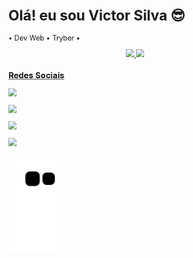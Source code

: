 <h1>Olá! eu sou Victor Silva 😎 </h1>

 • Dev Web
 • Tryber •

<div align="center">
  <a href="https://github.com/VictorSilva27">
  <img height="180em" src="https://github-readme-stats.vercel.app/api?username=VictorSilva27&show_icons=true&theme=dracula&include_all_commits=true&count_private=true"/>
 <img height="180em" src="https://github-readme-stats.vercel.app/api/top-langs/?username=VictorSilva27&layout=compact&langs_count=7&theme=dracula"/>
</div>
<!-- -------------------------------------------------------------- -->
<!--
<h3>Linguagens</h3>
  
<div>
 <div>
  <img align="center" alt="Vic-Android" height="50" width="50" src="https://cdn.jsdelivr.net/gh/devicons/devicon/icons/android/android-original.svg" />
  Android Studio
 </div>
 
 <div>
  <img align="center" alt="Vic-Dart" height="50" width="50" src="https://cdn.jsdelivr.net/gh/devicons/devicon/icons/dart/dart-plain-wordmark.svg" />
 </div> 
 
 <div>
  <img align="center" alt="Vic-Js" height="50" width="50" src="https://cdn.jsdelivr.net/gh/devicons/devicon/icons/javascript/javascript-plain.svg" />
  JavaScript
 </div>
 
 <div>
  <img align="center" alt="Vic-Html" height="50" width="50" src="https://cdn.jsdelivr.net/gh/devicons/devicon/icons/html5/html5-original-wordmark.svg" />
  HTML
 </div>
 
 <div>
  <img align="center" alt="Vic-Css" height="50" width="50" src="https://cdn.jsdelivr.net/gh/devicons/devicon/icons/css3/css3-original-wordmark.svg" />
  CSS
 </div>
 
 <div>
  <img align="center" alt="Vic-Php" height="50" width="50" src="https://cdn.jsdelivr.net/gh/devicons/devicon/icons/php/php-plain.svg" />
 </div>
 
 <div>
  <img align="center" alt="Vic-React" height="50" width="50" src="https://img.icons8.com/color/344/react-native.png" />
  React
 </div>
</div>
-->
<!-- -------------------------------------------------------------- -->
  <h3>Redes Sociais</h3>
  
  <div> 
 
  <a href="https://instagram.com/_victor.a.s" target="_blank"><img src="https://img.shields.io/badge/-Instagram-%23E4405F?style=for-the-badge&logo=instagram&logoColor=white" target="_blank"></a>
    
 <a href="https://discord.gg/hNSp8Ema" target="_blank"><img src="https://img.shields.io/badge/Discord-7289DA?style=for-the-badge&logo=discord&logoColor=white" target="_blank"></a>
       
  <a href="https://www.linkedin.com/in/victor-silva-52b085213/" target="_blank"><img src="https://img.shields.io/badge/-LinkedIn-%230077B5?style=for-the-badge&logo=linkedin&logoColor=white" target="_blank"></a> 
    
  <a href="https://wa.me/qr/JCBUKAQURSUPC1" target="_blank"><img src="https://img.shields.io/badge/-Whatsapp-brightgreen?style=for-the-badge&logo=whatsapp&logoColor=white" target="_blank"></a> 

   
  ![Snake animation](https://github.com/VictorSilva27/VictorSilva27/blob/output/github-contribution-grid-snake.svg)
 

 </div>
